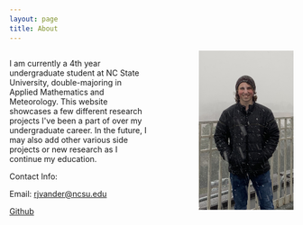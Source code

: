 ```yaml
---
layout: page
title: About
---
```



<div style="column-count: 2;">

<p>I am currently a 4th year undergraduate student at NC State University, double-majoring in Applied Mathematics and Meteorology.
This website showcases a few different research projects I've been a part of over my undergraduate career. In the future, I may also add other various side projects or new research as I continue my education.</p>

<p>Contact Info:</p>

<p>Email: <a href="mailto:rjvander@ncsu.edu">rjvander@ncsu.edu</a></p>


<p><a href="https://github.com/robertvdd">Github</a></p>

<img style="float: right; width: 12em;" src="/figures/about_pic.jpeg">
</div>